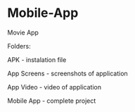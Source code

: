 # Mobile-App
Movie App

Folders:

APK - instalation file 

App Screens - screenshots of application

App Video - video of application

Mobile App - complete project
